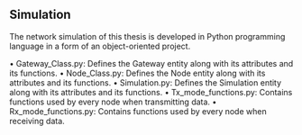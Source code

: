 ## Simulation

The network simulation of this thesis is developed in Python programming language in a form of an object-oriented project. 

• Gateway_Class.py: Defines the Gateway entity along with its attributes and its functions.
• Node_Class.py: Defines the Node entity along with its attributes and its functions.
• Simulation.py: Defines the Simulation entity along with its attributes and its functions.
• Tx_mode_functions.py: Contains functions used by every node when transmitting data.
• Rx_mode_functions.py: Contains functions used by every node when receiving data.

